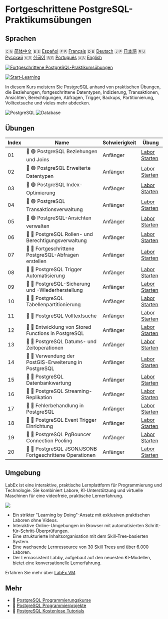 # Fortgeschrittene PostgreSQL-Praktikumsübungen

## Sprachen

🇨🇳 [简体中文](README_zh.md) 🇪🇸 [Español](README_es.md) 🇫🇷 [Français](README_fr.md) 🇩🇪 [Deutsch](README_de.md) 🇯🇵 [日本語](README_ja.md) 🇷🇺 [Русский](README_ru.md) 🇰🇷 [한국어](README_ko.md) 🇧🇷 [Português](README_pt.md) 🇺🇸 [English](README.md) 

[![Fortgeschrittene PostgreSQL-Praktikumsübungen](https://cover-creator.labex.io/advanced-postgresql-practical-labs.png?lang=de)](https://labex.io/de/courses/advanced-postgresql-practical-labs)

[![Start-Learning](https://img.shields.io/badge/Start-Learning-whitesmoke?style=for-the-badge)](https://labex.io/de/courses/advanced-postgresql-practical-labs)

In diesem Kurs meistern Sie PostgreSQL anhand von praktischen Übungen, die Beziehungen, fortgeschrittene Datentypen, Indizierung, Transaktionen, Ansichten, Berechtigungen, Abfragen, Trigger, Backups, Partitionierung, Volltextsuche und vieles mehr abdecken.

![PostgreSQL](https://img.shields.io/badge/PostgreSQL-whitesmoke?style=for-the-badge&logo=postgresql)
![Database](https://img.shields.io/badge/Database-whitesmoke?style=for-the-badge&logo=database)


## Übungen

|   Index | Name                                                     | Schwierigkeit   | Übung                                                                                                                                       |
|---------|----------------------------------------------------------|-----------------|---------------------------------------------------------------------------------------------------------------------------------------------|
|      01 | 📖 🟢 PostgreSQL Beziehungen und Joins                   | Anfänger        | <a target='_blank' href='https://labex.io/de/tutorials/postgresql-postgresql-relationships-and-joins-550959'>Labor Starten</a>              |
|      02 | 📖 🟢 PostgreSQL Erweiterte Datentypen                   | Anfänger        | <a target='_blank' href='https://labex.io/de/tutorials/postgresql-data-filtering-and-simple-queries-in-postgresql-550947'>Labor Starten</a> |
|      03 | 📖 🟢 PostgreSQL Index-Optimierung                       | Anfänger        | <a target='_blank' href='https://labex.io/de/tutorials/postgresql-data-filtering-and-simple-queries-in-postgresql-550955'>Labor Starten</a> |
|      04 | 📖 🟢 PostgreSQL Transaktionsverwaltung                  | Anfänger        | <a target='_blank' href='https://labex.io/de/tutorials/postgresql-data-filtering-and-simple-queries-in-postgresql-550964'>Labor Starten</a> |
|      05 | 📖 🟢 PostgreSQL-Ansichten verwalten                     | Anfänger        | <a target='_blank' href='https://labex.io/de/tutorials/postgresql-data-filtering-and-simple-queries-in-postgresql-550966'>Labor Starten</a> |
|      06 | 📖 🔵 PostgreSQL Rollen- und Berechtigungsverwaltung     | Anfänger        | <a target='_blank' href='https://labex.io/de/tutorials/postgresql-postgresql-role-and-permission-management-550960'>Labor Starten</a>       |
|      07 | 📖 🔵 Fortgeschrittene PostgreSQL-Abfragen erstellen     | Anfänger        | <a target='_blank' href='https://labex.io/de/tutorials/postgresql-data-filtering-and-simple-queries-in-postgresql-550948'>Labor Starten</a> |
|      08 | 📖 🔵 PostgreSQL Trigger Automatisierung                 | Anfänger        | <a target='_blank' href='https://labex.io/de/tutorials/postgresql-postgresql-trigger-automation-550965'>Labor Starten</a>                   |
|      09 | 📖 🔵 PostgreSQL-Sicherung und -Wiederherstellung        | Anfänger        | <a target='_blank' href='https://labex.io/de/tutorials/postgresql-data-filtering-and-simple-queries-in-postgresql-550949'>Labor Starten</a> |
|      10 | 📖 🔵 PostgreSQL Tabellenpartitionierung                 | Anfänger        | <a target='_blank' href='https://labex.io/de/tutorials/postgresql-data-filtering-and-simple-queries-in-postgresql-550963'>Labor Starten</a> |
|      11 | 📖 🔵 PostgreSQL Volltextsuche                           | Anfänger        | <a target='_blank' href='https://labex.io/de/tutorials/postgresql-data-filtering-and-simple-queries-in-postgresql-550954'>Labor Starten</a> |
|      12 | 📖 🔵 Entwicklung von Stored Functions in PostgreSQL     | Anfänger        | <a target='_blank' href='https://labex.io/de/tutorials/postgresql-data-filtering-and-simple-queries-in-postgresql-550961'>Labor Starten</a> |
|      13 | 📖 🔵 PostgreSQL Datums- und Zeitoperationen             | Anfänger        | <a target='_blank' href='https://labex.io/de/tutorials/postgresql-data-filtering-and-simple-queries-in-postgresql-550951'>Labor Starten</a> |
|      14 | 📖 🔵 Verwendung der PostGIS-Erweiterung in PostgreSQL   | Anfänger        | <a target='_blank' href='https://labex.io/de/tutorials/postgresql-using-the-postgis-extension-in-postgresql-550958'>Labor Starten</a>       |
|      15 | 📖 🔵 PostgreSQL Datenbankwartung                        | Anfänger        | <a target='_blank' href='https://labex.io/de/tutorials/postgresql-postgresql-database-maintenance-550950'>Labor Starten</a>                 |
|      16 | 📖 🔵 PostgreSQL Streaming-Replikation                   | Anfänger        | <a target='_blank' href='https://labex.io/de/tutorials/postgresql-data-filtering-and-simple-queries-in-postgresql-550962'>Labor Starten</a> |
|      17 | 📖 🔵 Fehlerbehandlung in PostgreSQL                     | Anfänger        | <a target='_blank' href='https://labex.io/de/tutorials/postgresql-data-filtering-and-simple-queries-in-postgresql-550952'>Labor Starten</a> |
|      18 | 📖 🔵 PostgreSQL Event Trigger Einrichtung               | Anfänger        | <a target='_blank' href='https://labex.io/de/tutorials/postgresql-postgresql-event-trigger-setup-550953'>Labor Starten</a>                  |
|      19 | 📖 🔵 PostgreSQL PgBouncer Connection Pooling            | Anfänger        | <a target='_blank' href='https://labex.io/de/tutorials/postgresql-data-filtering-and-simple-queries-in-postgresql-550957'>Labor Starten</a> |
|      20 | 📖 🔵 PostgreSQL JSON/JSONB Fortgeschrittene Operationen | Anfänger        | <a target='_blank' href='https://labex.io/de/tutorials/postgresql-data-filtering-and-simple-queries-in-postgresql-550956'>Labor Starten</a> |

## Umgebung

LabEx ist eine interaktive, praktische Lernplattform für Programmierung und Technologie. Sie kombiniert Labore, KI-Unterstützung und virtuelle Maschinen für eine videofreie, praktische Lernerfahrung.

![](https://tutorial-screenshot.getvm.io/images/vm-1725247253.png)

- Ein strikter "Learning by Doing"-Ansatz mit exklusiven praktischen Laboren ohne Videos.
- Interaktive Online-Umgebungen im Browser mit automatisierten Schritt-für-Schritt-Überprüfungen.
- Eine strukturierte Inhaltsorganisation mit dem Skill-Tree-basierten System.
- Eine wachsende Lernressource von 30 Skill Trees und über 6.000 Laboren.
- Der Lernassistent Labby, aufgebaut auf den neuesten KI-Modellen, bietet eine konversationelle Lernerfahrung.

Erfahren Sie mehr über [LabEx VM](https://support.labex.io/using-labex/virtual-machine).

## Mehr

- 🔗 [PostgreSQL Programmierungskurse](https://github.com/labex-labs/awesome-programming-courses)
- 🔗 [PostgreSQL Programmierprojekte](https://github.com/labex-labs/awesome-programming-projects)
- 🔗 [PostgreSQL Kostenlose Tutorials](https://github.com/labex-labs/postgresql-free-tutorials)

